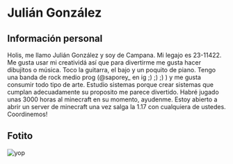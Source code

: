 # Julián González
## Información personal
Holis, me llamo Julián González y soy de Campana. Mi legajo es 23-11422.
Me gusta usar mi creatividá así que para divertirme me gusta hacer dibujitos o música.
Toco la guitarra, el bajo y un poquito de piano.
Tengo una banda de rock medio prog (@saporey_ en ig ;) ;) ;) ) y me gusta consumir todo tipo de arte.
Estudio sistemas porque crear sistemas que cumplan adecuadamente su proposito me parece divertido.
Habré jugado unas 3000 horas al minecraft en su momento, ayudenme.
Estoy abierto a abrir un server de minecraft una vez salga la 1.17 con cualquiera de ustedes. Coordinemos!
## Fotito
![yop](https://i.imgur.com/T2ooMXe.jpeg)
